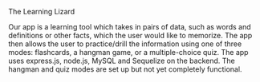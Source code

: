 The Learning Lizard

Our app is a learning tool which takes in pairs of data, such as words and definitions or other facts, which the user would like to memorize. 
The app then allows the user to practice/drill the information using one of three modes: flashcards, a hangman game, or a multiple-choice quiz.
The app uses express.js, node.js, MySQL and Sequelize on the backend. The hangman and quiz modes are set up but not yet completely functional.
